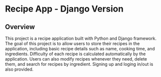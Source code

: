 # Recipe App - Django Version

## Overview
This project is a recipe application built with Python and Django framework. The goal of this project is to allow users to store their recipes in the application, including basic recipe details such as name, cooking time, and ingredients. Difficulty of each recipe is calculated automatically by the application. Users can also modify recipes whenever they need, delete them, and search for recipes by ingredient. Signing up and loging in/out is also provided.
